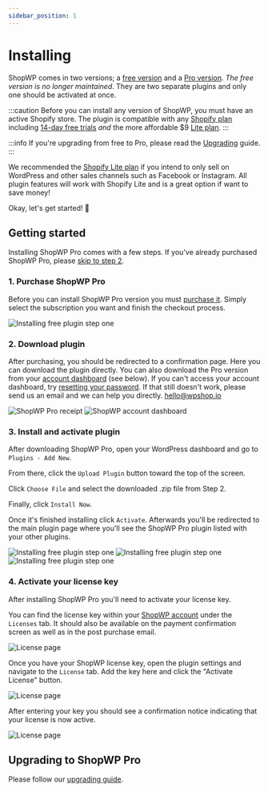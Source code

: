 ```yaml
---
sidebar_position: 1
---
```


# Installing

ShopWP comes in two versions; a [free version](https://wordpress.org/plugins/wpshopify/) and a [Pro version](https://wpshop.io/purchase/). _The free version is no longer maintained_. They are two separate plugins and only one should be activated at once.

:::caution
Before you can install any version of ShopWP, you must have an active Shopify store. The plugin is compatible with any [Shopify plan](https://shopify.pxf.io/b39yJv) including [14-day free trials](https://shopify.pxf.io/5bPL0L) _and_ the more affordable $9 [Lite plan](https://shopify.pxf.io/vnqbrj).
:::

:::info
If you're upgrading from free to Pro, please read the [Upgrading](/guides/upgrading-to-pro) guide.
:::

We recommended the [Shopify Lite plan](https://shopify.pxf.io/vnqbrj) if you intend to only sell on WordPress and other sales channels such as Facebook or Instagram. All plugin features will work with Shopify Lite and is a great option if want to save money!

Okay, let's get started! 🙌

## Getting started

Installing ShopWP Pro comes with a few steps. If you've already purchased ShopWP Pro, please [skip to step 2](#2-download-plugin).

### 1. Purchase ShopWP Pro

Before you can install ShopWP Pro version you must [purchase it](https://wpshop.io/purchase). Simply select the subscription you want and finish the checkout process.

![Installing free plugin step one](./assets/install-pro-1.png)

### 2. Download plugin

After purchasing, you should be redirected to a confirmation page. Here you can download the plugin directly. You can also download the Pro version from your [account dashboard](https://wpshop.io/login/) (see below). If you can't access your account dashboard, try [resetting your password](https://wpshop.io/wp-login.php?action=lostpassword&redirect_to=https%3A%2F%2Fwpshop.io%2Flogin%3Fcheckemail%3Dconfirm%26edd_reset_password%3Dconfirm%26edd_redirect%3Dhttps%253A%252F%252Fwpshop.io%252Flogin%252F). If that still doesn't work, please send us an email and we can help you directly. [hello@wpshop.io](mailto:hello@wpshop.io)

![ShopWP Pro receipt](./assets/install-pro-receipt.png)
![ShopWP account dashboard](./assets/install-pro-2.png)

### 3. Install and activate plugin

After downloading ShopWP Pro, open your WordPress dashboard and go to `Plugins - Add New`.

From there, click the `Upload Plugin` button toward the top of the screen.

Click `Choose File` and select the downloaded .zip file from Step 2.

Finally, click `Install Now`.

Once it's finished installing click `Activate`. Afterwards you'll be redirected to the main plugin page where you'll see the ShopWP Pro plugin listed with your other plugins.

![Installing free plugin step one](./assets/install-pro-3.png)
![Installing free plugin step one](./assets/install-pro-4.png)
![Installing free plugin step one](./assets/install-pro-5.png)

### 4. Activate your license key

After installing ShopWP Pro you'll need to activate your license key.

You can find the license key within your [ShopWP account](https://wpshop.io/login) under the `Licenses` tab. It should also be available on the payment confirmation screen as well as in the post purchase email.

![License page](./assets/license-page.png)

Once you have your ShopWP license key, open the plugin settings and navigate to the `License` tab. Add the key here and click the "Activate License" button.

![License page](./assets/license-blank.png)

After entering your key you should see a confirmation notice indicating that your license is now active.

![License page](./assets/license-active.png)

## Upgrading to ShopWP Pro

Please follow our [upgrading guide](http://localhost:3000/guides/upgrading-to-pro).
